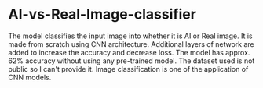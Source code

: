 # AI-vs-Real-Image-classifier
The model classifies the input image into whether it is AI or Real image. It is made from scratch using CNN architecture. 
Additional layers of network are added to increase the accuracy and decrease loss.
The model has approx. 62% accuracy without using any pre-trained model.
The dataset used is not public so I can't provide it.
Image classification is one of the application of CNN models.
